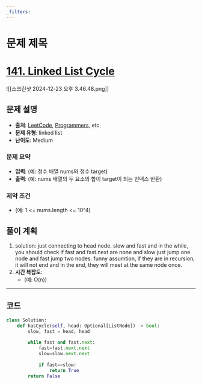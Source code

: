 ```yaml
---
_filters:
---
```


# 문제 제목

# [141. Linked List Cycle](https://leetcode.com/problems/linked-list-cycle/)
![[스크린샷 2024-12-23 오후 3.46.48.png]]

## 문제 설명
- **출처**: [LeetCode](https://leetcode.com), [Programmers](https://programmers.co.kr), etc.
- **문제 유형**: linked list
- **난이도**: Medium


### 문제 요약
- **입력**: (예: 정수 배열 nums와 정수 target)
- **출력**: (예: nums 배열의 두 요소의 합이 target이 되는 인덱스 반환)

### 제약 조건
- (예: 1 <= nums.length <= 10^4)



## 풀이 계획
1. solution: just connecting to head node. slow and fast
	and in the while, you should check if fast and fast.next are none
	and slow just jump one node and fast jump two nodes.
	funny assumtion, if they are in recursion, it will not end and in the end, they will meet at the same node once.
1. **시간 복잡도**:
   - (예: O(n))

---

## 코드
```python
class Solution:
    def hasCycle(self, head: Optional[ListNode]) -> bool:
        slow, fast = head, head
        
        while fast and fast.next:
            fast=fast.next.next
            slow=slow.next.next
            
            if fast==slow:
                return True
        return False
